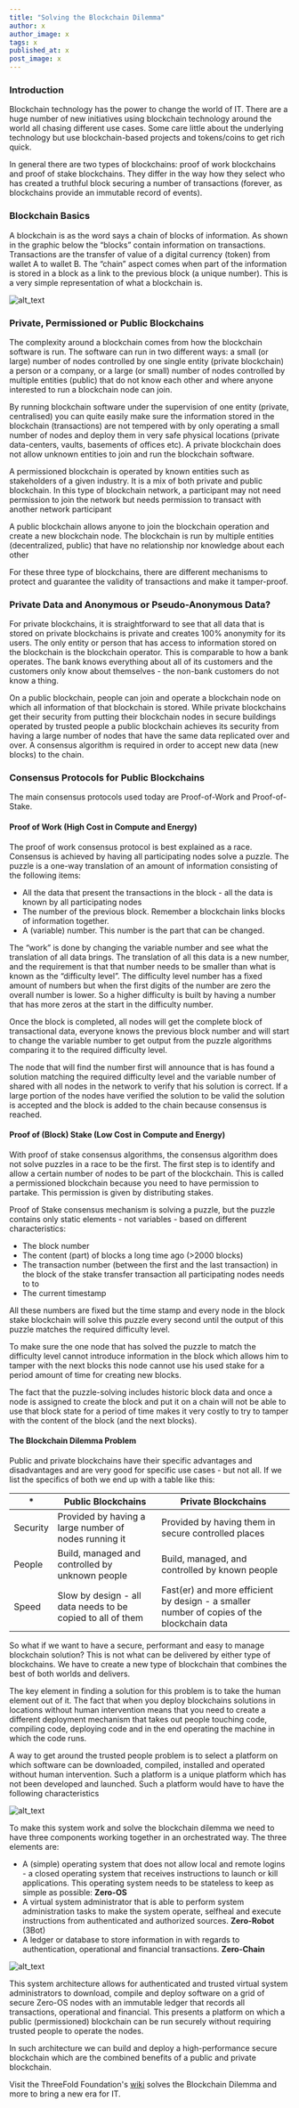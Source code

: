 ```yaml
---
title: "Solving the Blockchain Dilemma"
author: x
author_image: x
tags: x
published_at: x
post_image: x
---
```


### Introduction

Blockchain technology has the power to change the world of IT. There are a huge number of new initiatives using blockchain technology around the world all chasing different use cases. Some care little about the underlying technology but use blockchain-based projects and tokens/coins to get rich quick.

In general there are two types of blockchains: proof of work blockchains and proof of stake blockchains. They differ in the way how they select who has created a truthful block securing a number of transactions (forever, as blockchains provide an immutable record of events). 

### Blockchain Basics

A blockchain is as the word says a chain of blocks of information. As shown in the graphic below the “blocks” contain information on transactions. Transactions are the transfer of value of a digital currency (token) from wallet A to wallet B. The “chain” aspect comes when part of the information is stored in a block as a link to the previous block (a unique number). This is a very simple representation of what a blockchain is.

![alt_text](hashes.png)

### Private, Permissioned or Public Blockchains

The complexity around a blockchain comes from how the blockchain software is run. The software can run in two different ways: a small (or large) number of nodes controlled by one single entity (private blockchain) a person or a company, or a large (or small) number of nodes controlled by multiple entities (public) that do not know each other and where anyone interested to run a blockchain node can join.

By running blockchain software under the supervision of one entity (private, centralised) you can quite easily make sure the information stored in the blockchain (transactions) are not tempered with by only operating a small number of nodes and deploy them in very safe physical locations (private data-centers, vaults, basements of offices etc). A private blockchain does not allow unknown entities to join and run the blockchain software.

A permissioned blockchain is operated by known entities such as stakeholders of a given industry. It is a mix of both private and public blockchain. In this type of blockchain network, a participant may not need permission to join the network but needs permission to transact with another network participant

A public blockchain allows anyone to join the blockchain operation and create a new blockchain node. The blockchain is run by multiple entities (decentralized, public) that have no relationship nor knowledge about each other 

For these three type of blockchains, there are different mechanisms to protect and guarantee the validity of transactions and make it tamper-proof.

### Private Data and Anonymous or Pseudo-Anonymous Data?

For private blockchains, it is straightforward to see that all data that is stored on private blockchains is private and creates 100% anonymity for its users. The only entity or person that has access to information stored on the blockchain is the blockchain operator. This is comparable to how a bank operates. The bank knows everything about all of its customers and the customers only know about themselves - the non-bank customers do not know a thing.

On a public blockchain, people can join and operate a blockchain node on which all information of that blockchain is stored. While private blockchains get their security from putting their blockchain nodes in secure buildings operated by trusted people a public blockchain achieves its security from having a large number of nodes that have the same data replicated over and over. A consensus algorithm is required in order to accept new data (new blocks) to the chain.

### Consensus Protocols for Public Blockchains

The main consensus protocols used today are Proof-of-Work and Proof-of-Stake.

#### Proof of Work (High Cost in Compute and Energy)

The proof of work consensus protocol is best explained as a race. Consensus is achieved by having all participating nodes solve a puzzle. The puzzle is a one-way translation of an amount of information consisting of the following items:
- All the data that present the transactions in the block - all the data is known by all participating nodes
- The number of the previous block. Remember a blockchain links blocks of information together.
- A (variable) number. This number is the part that can be changed.

The “work” is done by changing the variable number and see what the translation of all data brings. The translation of all this data is a new number, and the requirement is that that number needs to be smaller than what is known as the “difficulty level”. The difficulty level number has a fixed amount of numbers but when the first digits of the number are zero the overall number is lower. So a higher difficulty is built by having a number that has more zeros at the start in the difficulty number.

Once the block is completed, all nodes will get the complete block of transactional data, everyone knows the previous block number and will start to change the variable number to get output from the puzzle algorithms comparing it to the required difficulty level.

The node that will find the number first will announce that is has found a solution matching the required difficulty level and the variable number of shared with all nodes in the network to verify that his solution is correct. If a large portion of the nodes have verified the solution to be valid the solution is accepted and the block is added to the chain because consensus is reached.

#### Proof of (Block) Stake (Low Cost in Compute and Energy)

With proof of stake consensus algorithms, the consensus algorithm does not solve puzzles in a race to be the first. The first step is to identify and allow a certain number of nodes to be part of the blockchain. This is called a permissioned blockchain because you need to have permission to partake. This permission is given by distributing stakes.

Proof of Stake consensus mechanism is solving a puzzle, but the puzzle contains only static elements - not variables - based on different characteristics:
- The block number
- The content (part) of blocks a long time ago (>2000 blocks)
- The transaction number (between the first and the last transaction) in the block of the stake transfer transaction all participating nodes needs to to
- The current timestamp

All these numbers are fixed but the time stamp and every node in the block stake blockchain will solve this puzzle every second until the output of this puzzle matches the required difficulty level. 

To make sure the one node that has solved the puzzle to match the difficulty level cannot introduce information in the block which allows him to tamper with the next blocks this node cannot use his used stake for a period amount of time for creating new blocks.

The fact that the puzzle-solving includes historic block data and once a node is assigned to create the block and put it on a chain will not be able to use that block state for a period of time makes it very costly to try to tamper with the content of the block (and the next blocks). 

#### The Blockchain Dilemma Problem

Public and private blockchains have their specific advantages and disadvantages and are very good for specific use cases - but not all. If we list the specifics of both we end up with a table like this:

| * | Public Blockchains | Private Blockchains |
|---|---|---|
| Security | Provided by having a large number of nodes running it | Provided by having them in secure controlled places | 
| People | Build, managed and controlled by unknown people | Build, managed, and controlled by known people |  
| Speed | Slow by design - all data needs to be copied to all of them | Fast(er) and more efficient by design - a smaller number of copies of the blockchain data |   

So what if we want to have a secure, performant and easy to manage blockchain solution?  This is not what can be delivered by either type of blockchains.  We have to create a new type of blockchain that combines the best of both worlds and delivers.

The key element in finding a solution for this problem is to take the human element out of it.  The fact that when you deploy blockchains solutions in locations without human intervention means that you need to create a different deployment mechanism that takes out people touching code, compiling code, deploying code and in the end operating the machine in which the code runs.

A way to get around the trusted people problem is to select a platform on which software can be downloaded, compiled, installed and operated without human intervention.  Such a platform is a unique platform which has not been developed and launched. Such a platform would have to have the following characteristics

![alt_text](tf_tech_approach.png)

To make this system work and solve the blockchain dilemma we need to have three components working together in an orchestrated way.  The three elements are:

*   A (simple) operating system that does not allow local and remote logins - a closed operating system that receives instructions to launch or kill applications.  This operating system  needs to be stateless to keep as simple as possible: **Zero-OS**
*   A virtual system administrator that is able to perform system administration tasks to make the system operate, selfheal and execute instructions from authenticated and authorized sources.  **Zero-Robot** (3Bot)
*   A ledger or database to store information in with regards to authentication, operational and financial transactions. **Zero-Chain**

![alt_text](blocks.png)

This system architecture allows for authenticated and trusted virtual system administrators to download, compile and deploy software on a grid of secure Zero-OS nodes with an immutable ledger that records all transactions, operational and financial. This presents a platform on which a public (permissioned) blockchain can be run securely without requiring trusted people to operate the nodes. 

In such architecture we can build and deploy a high-performance secure blockchain which are the combined benefits of a public and private blockchain.

Visit the ThreeFold Foundation's [wiki](wiki.threefold.io) solves the Blockchain Dilemma and more to bring a new era for IT.

